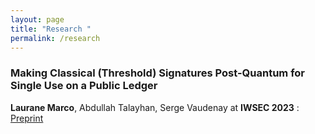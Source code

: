 ```yaml
---
layout: page
title: "Research "
permalink: /research
---
```


### Making Classical (Threshold) Signatures Post-Quantum for Single Use on a Public Ledger
 **Laurane Marco**, Abdullah Talayhan, Serge Vaudenay at **IWSEC 2023** :
 [Preprint](https://eprint.iacr.org/2023/420.pdf)
